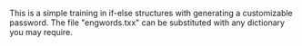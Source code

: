 This is a simple training in if-else structures with generating a customizable password. The file "engwords.txx" can be substituted with any dictionary you may require.
